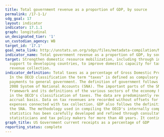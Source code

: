 ```yaml
---
title: Total government revenue as a proportion of GDP, by source
permalink: /17-1-1/
sdg_goal: 17
layout: indicator
indicator: 17.1.1
graph: longitudinal
un_designated_tier: '1'
un_custodian_agency: WB
target_id: '17.1'
goal_meta_link: http://unstats.un.org/sdgs/files/metadata-compilation/Metadata-Goal-17.pdf
indicator_name: Total government revenue as a proportion of GDP, by source
target: Strengthen domestic resource mobilization, including through international
  support to developing countries, to improve domestic capacity for tax and other
  revenue collection.
indicator_definition: Total taxes as a percentage of Gross Domestic Product (GDP).
  In the OECD classification the term "taxes" is defined as compulsory unrequited
  payments to general government. The definition of government follows that of the
  2008 System of National Accounts (SNA). The important parts of the SNA's conceptual
  framework and its definitions of the various sectors of the economy have been reflected
  in the OECD's classification of taxes. The data are predominantly recorded on an
  accrual basis. Data on tax revenues are recorded without offsets for the administrative
  expenses connected with tax collection. GDP also follows the definition used in
  the SNA. The methodology used in compiling the OECD's internally comparable revenue
  statistics has been carefully developed and refined through consultation with national
  statisticians and tax policy makers for more than 40 years. It continues to evolve.
graph_title: US Government current receipts as a percentage of GDP
reporting_status: complete
---
```

